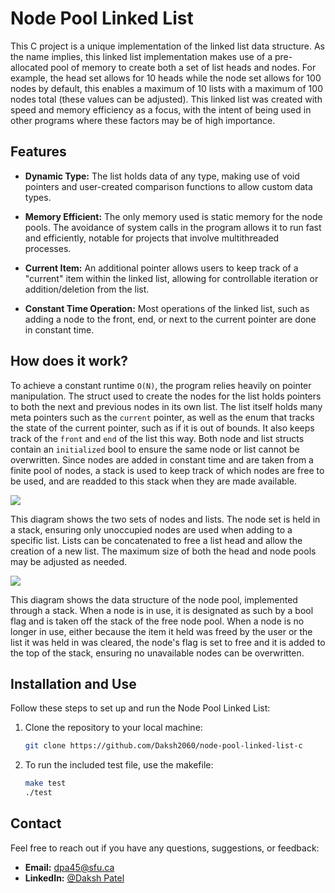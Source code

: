 # Node Pool Linked List

This C project is a unique implementation of the linked list data structure. As the name implies, this linked list implementation makes use of a pre-allocated pool of memory to create both a set of list heads and nodes. For example, the head set allows for 10 heads while the node set allows for 100 nodes by default, this enables a maximum of 10 lists with a maximum of 100 nodes total (these values can be adjusted). This linked list was created with speed and memory efficiency as a focus, with the intent of being used in other programs where these factors may be of high importance. 

## Features

- **Dynamic Type:** The list holds data of any type, making use of void pointers and user-created comparison functions to allow custom data types.

- **Memory Efficient:** The only memory used is static memory for the node pools. The avoidance of system calls in the program allows it to run fast and efficiently, notable for projects that involve multithreaded processes.

- **Current Item:** An additional pointer allows users to keep track of a "current" item within the linked list, allowing for controllable iteration or addition/deletion from the list.

- **Constant Time Operation:** Most operations of the linked list, such as adding a node to the front, end, or next to the current pointer are done in constant time.

## How does it work?

To achieve a constant runtime `O(N)`, the program relies heavily on pointer manipulation. The struct used to create the nodes for the list holds pointers to both the next and previous nodes in its own list. The list itself holds many meta pointers such as the `current` pointer, as well as the enum that tracks the state of the current pointer, such as if it is out of bounds. It also keeps track of the `front` and `end` of the list this way. Both node and list structs contain an `initialized` bool to ensure the same node or list cannot be overwritten. Since nodes are added in constant time and are taken from a finite pool of nodes, a stack is used to keep track of which nodes are free to be used, and are readded to this stack when they are made available.

![](images/.png)

This diagram shows the two sets of nodes and lists. The node set is held in a stack, ensuring only unoccupied nodes are used when adding to a specific list. Lists can be concatenated to free a list head and allow the creation of a new list. The maximum size of both the head and node pools may be adjusted as needed.

![](images/.png)

This diagram shows the data structure of the node pool, implemented through a stack. When a node is in use, it is designated as such by a bool flag and is taken off the stack of the free node pool. When a node is no longer in use, either because the item it held was freed by the user or the list it was held in was cleared, the node's flag is set to free and it is added to the top of the stack, ensuring no unavailable nodes can be overwritten.

## Installation and Use

Follow these steps to set up and run the Node Pool Linked List:

1. Clone the repository to your local machine:

   ```bash
   git clone https://github.com/Daksh2060/node-pool-linked-list-c
   ```

2. To run the included test file, use the makefile:

   ```bash
   make test
   ./test
   ```

## Contact

Feel free to reach out if you have any questions, suggestions, or feedback:

- **Email:** dpa45@sfu.ca
- **LinkedIn:** [@Daksh Patel](https://www.linkedin.com/in/daksh-patel-956622290/)